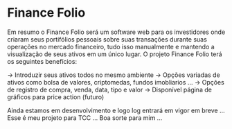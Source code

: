 # Finance Folio

Em resumo o Finance Folio será um software web para os investidores onde criaram seus portifólios pessoais sobre suas transações durante suas operações no mercado financeiro, tudo isso manualmente e mantendo a visualização de seus ativos em um único lugar. O projeto Finance Folio terá os seguintes benefícios: 

-> Introduzir seus ativos todos no mesmo ambiente 
-> Opções variadas de ativos como bolsa de valores, criptomedas, fundos imobliarios ...
-> Opções de registro de compra, venda, data, tipo e valor
-> Disponível página de gráficos para price action (futuro)

Ainda estamos em desenvolvimento e logo log entrará em vigor em breve ... 
Esse é meu projeto para TCC ...
Boa sorte para mim ...

